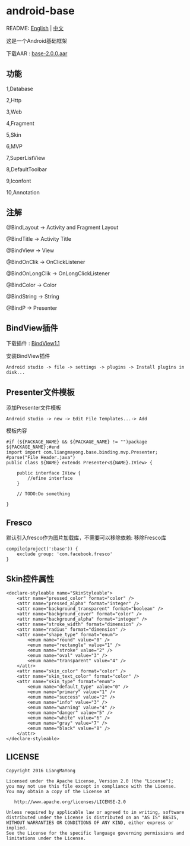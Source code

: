 ﻿# android-base
README: [English](https://github.com/LiangMaYong/android-base/blob/master/README.md) | [中文](https://github.com/LiangMaYong/android-base/blob/master/README_ZH.md)

这是一个Android基础框架

下载AAR : [base-2.0.0.aar](https://raw.githubusercontent.com/LiangMaYong/android-base/master/release/2.0.0/base-2.0.0.aar)

## 功能
1,Database

2,Http

3,Web

4,Fragment

5,Skin

6,MVP

7,SuperListView

8,DefaultToolbar

9,Iconfont

10,Annotation

## 注解

@BindLayout -> Activity and Fragment Layout

@BindTitle -> Activity Title

@BindView -> View

@BindOnClik -> OnClickListener

@BindOnLongClik -> OnLongClickListener

@BindColor -> Color

@BindString -> String

@BindP -> Presenter

## BindView插件

下载插件 : [BindView1.1](https://raw.githubusercontent.com/LiangMaYong/android-base/master/plugins/1.1/BindView-Plugin-1.1.zip)

安装BindView插件
```
Android studio -> file -> settings -> plugins -> Install plugins in disk...
```
## Presenter文件模板
添加Presenter文件模板
```
Android studio -> new -> Edit File Templates...-> Add
```
模板内容
```
#if (${PACKAGE_NAME} && ${PACKAGE_NAME} != "")package ${PACKAGE_NAME};#end
import import com.liangmayong.base.binding.mvp.Presenter;
#parse("File Header.java")
public class ${NAME} extends Presenter<${NAME}.IView> {

    public interface IView {
        //efine interface
    }

    // TODO:Do something

}
```
## Fresco
默认引入fresco作为图片加载库，不需要可以移除依赖:
移除Fresco库
```
compile(project(':base')) {
    exclude group: 'com.facebook.fresco'
}
```

## Skin控件属性
```
<declare-styleable name="SkinStyleable">
    <attr name="pressed_color" format="color" />
    <attr name="pressed_alpha" format="integer" />
    <attr name="background_transparent" format="boolean" />
    <attr name="background_cover" format="color" />
    <attr name="background_alpha" format="integer" />
    <attr name="stroke_width" format="dimension" />
    <attr name="radius" format="dimension" />
    <attr name="shape_type" format="enum">
        <enum name="round" value="0" />
        <enum name="rectangle" value="1" />
        <enum name="stroke" value="2" />
        <enum name="oval" value="3" />
        <enum name="transparent" value="4" />
    </attr>
    <attr name="skin_color" format="color" />
    <attr name="skin_text_color" format="color" />
    <attr name="skin_type" format="enum">
        <enum name="default_type" value="0" />
        <enum name="primary" value="1" />
        <enum name="success" value="2" />
        <enum name="info" value="3" />
        <enum name="warning" value="4" />
        <enum name="danger" value="5" />
        <enum name="white" value="6" />
        <enum name="gray" value="7" />
        <enum name="black" value="8" />
    </attr>
</declare-styleable>
```

## LICENSE
```
Copyright 2016 LiangMaYong

Licensed under the Apache License, Version 2.0 (the "License");
you may not use this file except in compliance with the License.
You may obtain a copy of the License at

   http://www.apache.org/licenses/LICENSE-2.0

Unless required by applicable law or agreed to in writing, software
distributed under the License is distributed on an "AS IS" BASIS,
WITHOUT WARRANTIES OR CONDITIONS OF ANY KIND, either express or implied.
See the License for the specific language governing permissions and
limitations under the License.
```
